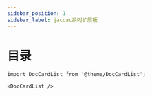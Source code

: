 ```yaml
---
sidebar_position: 1
sidebar_label: jacdac系列扩展板
---
```


# 目录
```mdx-code-block
import DocCardList from '@theme/DocCardList';

<DocCardList />
```

